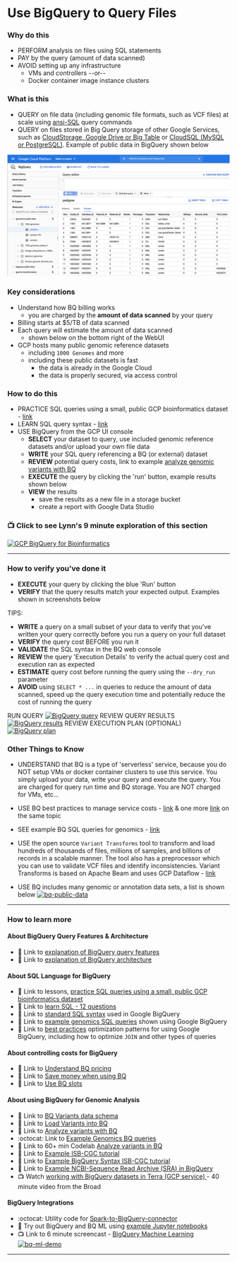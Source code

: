 # Use BigQuery to Query Files

### Why do this
 - PERFORM analysis on files using SQL statements
 - PAY by the query (amount of data scanned)
 - AVOID setting up any infrastructure 
    - VMs and controllers --or-- 
    - Docker container image instance clusters

### What is this
 - QUERY on file data (including genomic file formats, such as VCF files) at scale using [ansi-SQL](https://en.wikipedia.org/wiki/SQL) query commands
 - QUERY on files stored in Big Query storage of other Google Services, such as [CloudStorage, Google Drive or Big Table](https://cloud.google.com/bigquery/external-data-sources) or [CloudSQL (MySQL or PostgreSQL)](https://cloud.google.com/bigquery/docs/cloud-sql-federated-queries). Example of public data in BigQuery shown below

 ![Big Query Public Genomics Dataset Example](/images/bq-public-genomics-data.png)

### Key considerations
 - Understand how BQ billing works 
    - you are charged by the **amount of data scanned** by your query
 - Billing starts at $5/TB of data scanned
 - Each query will estimate the amount of data scanned 
    - shown below on the bottom right of the WebUI
 - GCP hosts many public genomic reference datasets
   - including `1000 Genomes` and more
   - including these public datasets is fast
      - the data is already in the Google Cloud
      - the data is properly secured, via access control 

### How to do this
 - PRACTICE SQL queries using a small, public GCP bioinformatics dataset - [link](https://github.com/lynnlangit/gcp-for-bioinformatics/blob/master/1_Files_%26_Data/6a_SQLQuestions.md)
 - LEARN SQL query syntax - [link](https://www.w3schools.com/sql/sql_intro.asp)
 - USE BigQuery from the GCP UI console
    - **SELECT** your dataset to query, use included genomic reference datasets and/or upload your own file data
    - **WRITE** your SQL query referencing a BQ (or external) dataset 
    - **REVIEW** potential query costs, link to example [analyze genomic variants with BQ](https://cloud.google.com/genomics/docs/tutorials/analyze-variants-advanced)
    - **EXECUTE** the query by clicking the 'run' button, example results shown below
    - **VIEW** the results 
      - save the results as a new file in a storage bucket
      - create a report with Google Data Studio

 ### 📺 Click to see Lynn's 9 minute exploration of this section  
[![GCP BigQuery for Bioinformatics](http://img.youtube.com/vi/bWI8JPR9h0E/0.jpg)](http://www.youtube.com/watch?v=bWI8JPR9h0E "GCP BigQuery for Bioinformatics")

-----
### How to verify you've done it
 - **EXECUTE** your query by clicking the blue 'Run' button 
 - **VERIFY** that the query results match your expected output. Examples shown in screenshots below

 TIPS:
 - **WRITE** a query on a small subset of your data to verify that you've written your query correctly before you run a query on your full dataset
 - **VERIFY** the query cost BEFORE you run it 
 - **VALIDATE** the SQL syntax in the BQ web console
  - **REVIEW** the query 'Execution Details' to verify the actual query cost and execution ran as expected
  - **ESTIMATE** query cost before running the query using the `--dry_run` parameter 
 - **AVOID** using `SELECT * ...` in queries to reduce the amount of data scanned, speed up the query execution time and potentially reduce the cost of running the query

 
 RUN QUERY
 [![BigQuery query](/images/query.png)]()
 REVIEW QUERY RESULTS
 [![BigQuery results](/images/results.png)]()
 REVIEW EXECUTION PLAN (OPTIONAL)
  [![BigQuery plan](/images/plan.png)]()

### Other Things to Know
 
 - UNDERSTAND that BQ is a type of 'serverless' service, because you do NOT setup VMs or docker container clusters to use this service.  You simply upload your data, write your query and execute the query.  You are charged for query run time and BQ storage.  You are NOT charged for VMs, etc...

 - USE BQ best practices to manage service costs - [link](https://cloud.google.com/blog/products/data-analytics/cost-optimization-best-practices-for-bigquery) & one more [link](https://cloud.google.com/bigquery/docs/best-practices-costs) on the same topic
 - SEE example BQ SQL queries for genomics - [link](https://github.com/verilylifesciences/variant-qc/tree/master/sql)
 - USE the open source `Variant Transforms` tool to transform and load hundreds of thousands of files, millions of samples, and billions of records in a scalable manner. The tool also has a preprocessor which you can use to validate VCF files and identify inconsistencies. Variant Transforms is based on Apache Beam and uses GCP Dataflow - [link](https://cloud.google.com/life-sciences/docs/how-tos/variant-transforms)

 - USE BQ includes many genomic or annotation data sets, a list is shown below
 [![bq-public-data](/images/bq-public-data.png)]()

 -------


### How to learn more

#### About BigQuery Query Features & Architecture
 - 📘 Link to [explanation of BigQuery query features](https://medium.com/google-cloud/bigquery-explained-querying-your-data-9e017f2714a3)
 - 📘 Link to [explanation of BigQuery architecture](https://medium.com/google-cloud/bigquery-explained-overview-357055ecfda3)


#### About SQL Language for BigQuery
 - 📘 Link to lessons, [practice SQL queries using a small, public GCP bioinformatics dataset](https://github.com/lynnlangit/gcp-for-bioinformatics/blob/master/1_Files_%26_Data/6a_SQLQuestions.md)
 - 📘 Link to [learn SQL - 12 questions](https://en.wikibooks.org/wiki/Data_Management_in_Bioinformatics/SQL_Exercises)
 - 📘 Link to [standard SQL syntax](https://cloud.google.com/bigquery/docs/reference/standard-sql/query-syntax) used in Google BigQuery  
  - 📘 Link to [example genomics SQL queries](https://codelabs.developers.google.com/codelabs/genomics-vcfbq/#4) shown using Google BigQuery 
  - 📘 Link to [best practices](https://cloud.google.com/bigquery/docs/best-practices-performance-compute) optimization patterns for using Google BigQuery, including how to optimize `JOIN` and other types of queries  
   
#### About controlling costs for BigQuery   
 - 📘 Link to [Understand BQ pricing](https://cloud.google.com/bigquery/pricing)
 - 📘 Link to [Save money when using BQ](https://www.linkedin.com/pulse/5-ways-save-money-google-bigquery-rob-larter/)
 - 📘 Link to [Use BQ slots](https://cloud.google.com/blog/products/data-analytics/introducing-bigquery-flex-slots)

#### About using BigQuery for Genomic Analysis
 - 📘 Link to [BQ Variants data schema](https://cloud.google.com/genomics/docs/how-tos/bigquery-variants-schema)
 - 📘 Link to [Load Variants into BQ](https://cloud.google.com/genomics/docs/how-tos/load-variants#transform-pipeline)
 - 📘 Link to [Analyze variants with BQ](https://cloud.google.com/genomics/docs/tutorials/analyze-variants-advanced)
 - :octocat: Link to [Example Genomics BQ queries](https://github.com/googlegenomics/bigquery-examples/tree/master/1000genomes)
 - 📘 Link to 60+ min Codelab [Analyze variants in BQ](https://codelabs.developers.google.com/codelabs/genomics-vcfbq/#0)
 - 📘 Link to [Example ISB-CGC tutorial](https://isb-cancer-genomics-cloud.readthedocs.io/en/latest/sections/Tutorials/KidneyCancerDemo/KidneyCancerDemo.html)
 - 📘 Link to [Example BigQuery Syntax ISB-CGC tutorial](https://isb-cancer-genomics-cloud.readthedocs.io/en/latest/sections/progapi/bigqueryGUI/GettingStartedWithGoogleBigQuery.html)
 - 📘 Link to [Example NCBI-Sequence Read Archive (SRA) in BigQuery](https://www.ncbi.nlm.nih.gov/sra/docs/sra-bigquery/)
 - 📺 Watch [working with BigQuery datasets in Terra (GCP service) ](https://www.youtube.com/watch?v=jOmCCo3EJr0) - 40 minute video from the Broad
 
 #### BigQuery Integrations
 - :octocat: Utility code for [Spark-to-BigQuery-connector](https://github.com/GoogleCloudDataproc/spark-bigquery-connector)
 - 📙 Try out BigQuery and BQ ML using [example Jupyter notebooks](https://github.com/lynnlangit/gcp-for-bioinformatics/tree/master/3_Machine_Learning/Jupyter_Notebook_Examples)
 - 📺 Link to 6 minute screencast - [BigQuery Machine Learning](https://www.linkedin.com/learning/google-cloud-platform-for-machine-learning-essential-training/predict-via-bigquery-ml)
[![bq-ml-demo](/images/bq-ml-demo.png)](https://www.linkedin.com/learning/google-cloud-platform-for-machine-learning-essential-training/predict-via-bigquery-ml) 

---
